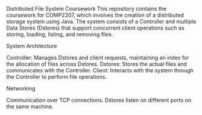 Distributed File System Coursework
This repository contains the coursework for COMP2207, which involves the creation of a distributed storage system using Java. The system consists of a Controller and multiple Data Stores (Dstores) that support concurrent client operations such as storing, loading, listing, and removing files.

System Architecture

Controller: Manages Dstores and client requests, maintaining an index for the allocation of files across Dstores.
Dstores: Stores the actual files and communicates with the Controller.
Client: Interacts with the system through the Controller to perform file operations.

Networking

Communication over TCP connections.
Dstores listen on different ports on the same machine.
